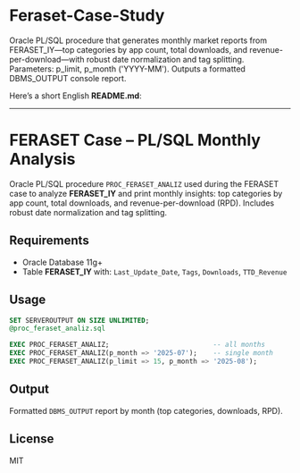 # Feraset-Case-Study
Oracle PL/SQL procedure that generates monthly market reports from FERASET_IY—top categories by app count, total downloads, and revenue-per-download—with robust date normalization and tag splitting. Parameters: p_limit, p_month ('YYYY-MM'). Outputs a formatted DBMS_OUTPUT console report.

Here’s a short English **README.md**:

---

# FERASET Case – PL/SQL Monthly Analysis

Oracle PL/SQL procedure `PROC_FERASET_ANALIZ` used during the FERASET case to analyze **FERASET\_IY** and print monthly insights: top categories by app count, total downloads, and revenue-per-download (RPD). Includes robust date normalization and tag splitting.

## Requirements

* Oracle Database 11g+
* Table **FERASET\_IY** with: `Last_Update_Date`, `Tags`, `Downloads`, `TTD_Revenue`

## Usage

```sql
SET SERVEROUTPUT ON SIZE UNLIMITED;
@proc_feraset_analiz.sql

EXEC PROC_FERASET_ANALIZ;                          -- all months
EXEC PROC_FERASET_ANALIZ(p_month => '2025-07');    -- single month
EXEC PROC_FERASET_ANALIZ(p_limit => 15, p_month => '2025-08');
```

## Output

Formatted `DBMS_OUTPUT` report by month (top categories, downloads, RPD).

## License

MIT
